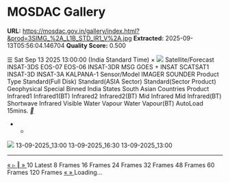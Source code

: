 # MOSDAC Gallery

**URL:** https://mosdac.gov.in/gallery/index.html?&prod=3SIMG_%2A_L1B_STD_IR1_V%2A.jpg
**Extracted:** 2025-09-13T05:56:04.146704
**Quality Score:** 0.500

☰
Sat Sep 13 2025 13:00:00 (India Standard Time)
×
![](https://mosdac.gov.in/gallery/icons/mgallery.png)
Satellite/Forecast INSAT-3DS EOS-07 EOS-06 INSAT-3DR MSG GOES + INSAT SCATSAT1 INSAT-3D INSAT-3A KALPANA-1
Sensor/Model IMAGER SOUNDER
Product Type Standard(Full Disk) Standard(ASIA Sector) Standard(Sector Product) Geophysical Special Binned India States South Asian Countries
Product Infrared1 Infrared1(BT) Infrared2 Infrared2(BT) Mid Infrared Mid Infrared(BT) Shortwave Infrared Visible Water Vapour Water Vapour(BT)
AutoLoad 15mins.
[ __ ](https://mosdac.gov.in/gallery/index.html?&prod=3SIMG_%2A_L1B_STD_IR1_V%2A.jpg)
+ -
![](https://mosdac.gov.in/look/3S_IMG/preview/2025/13SEP/3SIMG_13SEP2025_0730_L1B_STD_IR1_V01R00.jpg)
13-09-2025_13:00 13-09-2025_16:30 13-09-2025_13:00
  *   *   *   *   *   *   *   * 

[ « ](https://mosdac.gov.in/gallery/index.html?&prod=3SIMG_%2A_L1B_STD_IR1_V%2A.jpg) [ ▹ ](https://mosdac.gov.in/gallery/index.html?&prod=3SIMG_%2A_L1B_STD_IR1_V%2A.jpg) [ ‖ ](https://mosdac.gov.in/gallery/index.html?&prod=3SIMG_%2A_L1B_STD_IR1_V%2A.jpg) [ » ](https://mosdac.gov.in/gallery/index.html?&prod=3SIMG_%2A_L1B_STD_IR1_V%2A.jpg)
10
Latest 8 Frames 16 Frames 24 Frames 32 Frames 48 Frames 60 Frames 120 Frames
[ « ](https://mosdac.gov.in/gallery/index.html?&prod=3SIMG_%2A_L1B_STD_IR1_V%2A.jpg) [ » ](https://mosdac.gov.in/gallery/index.html?&prod=3SIMG_%2A_L1B_STD_IR1_V%2A.jpg)
Loading... 
